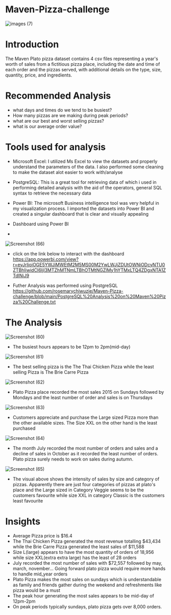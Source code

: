 # Maven-Pizza-challenge
![images (7)](https://user-images.githubusercontent.com/108612390/193467417-26c85e60-7998-4b89-8015-120f30f6f86e.png)

# Introduction
The Maven Plato pizza dataset contains 4 csv files representing a year's worth of sales from a fictitious pizza place, including the date and time of each order and the pizzas served, with additional details on the type, size, quantity, price, and ingredients.
# Recommended Analysis
- what days and times do we tend to be busiest?
- How many pizzas are we making during peak periods?
- what are our best and worst selling pizzas?
- what is our average order value?


# Tools used for analysis
- Microsoft Excel: I utilized Ms Excel to view the datasets and properly understand the parameters of the data. I also performed some cleaning to make the dataset alot easier to work with/analyse
- PostgreSQL: This is a great tool for retrieving data of which i used in performing detailed analysis with the aid of the operators, general SQL syntax to retrieve the necessary data
- Power BI: The microsoft Business intelligence tool was very helpful in my visualization process. I imported the datasets into Power BI and created a singular dashboard that is clear and visually appealing

- Dashboard using Power BI
- 
![Screenshot (66)](https://user-images.githubusercontent.com/108612390/194346831-d5fa70e2-9bae-47d7-84ef-10d770964ad6.png)

- click on the link below to interact with the dashboard
https://app.powerbi.com/view?r=eyJrIjoiOGE5YWJiMWEtM2M5MS00M2YwLWJjZDUtOWNiODcyNTU0ZTBhIiwidCI6IjI3MTZhMTNmLTBhOTMtNGZlMy1hYTMxLTQ4ZDgxNTA1ZTdlNiJ9

- Futher Analysis was performed using PostgreSQL
https://github.com/rosemarychiwuzie/Maven-Pizza-challenge/blob/main/PostgreSQL%20Analysis%20on%20Maven%20Pizza%20Challenge.txt

# The Analysis
![Screenshot (60)](https://user-images.githubusercontent.com/108612390/194349332-97fe168d-d622-4bba-a79b-f7d2af9541fe.png)
- The busiest hours appears to be 12pm to 2pm(mid-day)

![Screenshot (61)](https://user-images.githubusercontent.com/108612390/194350181-4701afb0-3551-4df5-bf21-f823b7e05dc8.png)
- The best selling pizza is the The Thai Chicken Pizza while the least selling Pizza is The Brie Carre Pizza

![Screenshot (62)](https://user-images.githubusercontent.com/108612390/194350891-d8cc65a7-f30c-47d5-87a9-de4511b044e3.png)
- Plato Pizza place recorded the most sales 2015 on Sundays followed by Mondays and the least number of order and sales is on Thursdays

![Screenshot (63)](https://user-images.githubusercontent.com/108612390/194351514-c24aa062-0a4f-4d44-b62d-0974787e026a.png)
- Customers appreciate and purchase the Large sized Pizza more than the other available sizes. The Size XXL on the other hand is the least purchased

![Screenshot (64)](https://user-images.githubusercontent.com/108612390/194352347-affe1bc2-c09e-4b51-9527-c0d433239ba6.png)
- The month July recorded the most number of orders and sales and a decline of sales in October as it recorded the least number of orders. Plato pizza surely needs to work on sales during autumn.

![Screenshot (65)](https://user-images.githubusercontent.com/108612390/194353332-d60c0ae1-dbe9-4f06-a061-f57764b1e954.png)
- The visual above shows the intensity of sales by size and category of pizzas. Apparently there are just four categories of pizzas at plato's place and the Large sized in Category Veggie seems to be the customers favourite while size XXL in category Classic is the customers least favourite

# Insights
- Average Pizza price is $16.4
- The Thai Chicken Pizza generated the most revenue totalling $43,434 while the Brie Carre Pizza generated the least sales of $11,588
- Size L(large) appears to have the most quantity of orders of 18,956 while size XXL(extra extra large) has the least of 28 orders
- July recorded the most number of sales with $72,557 followed by may, march, november... Going forward plato pizza would require more hands to handle mid_year orders 
- Plato Pizza makes the most sales on sundays which is understandable as family and friends gather during the weekend and refreshments like pizza would be a must
- The peak hour generating the most sales appears to be mid-day of 12pm-2pm
- On peak periods typically sundays, plato pizza gets over 8,000 orders.












